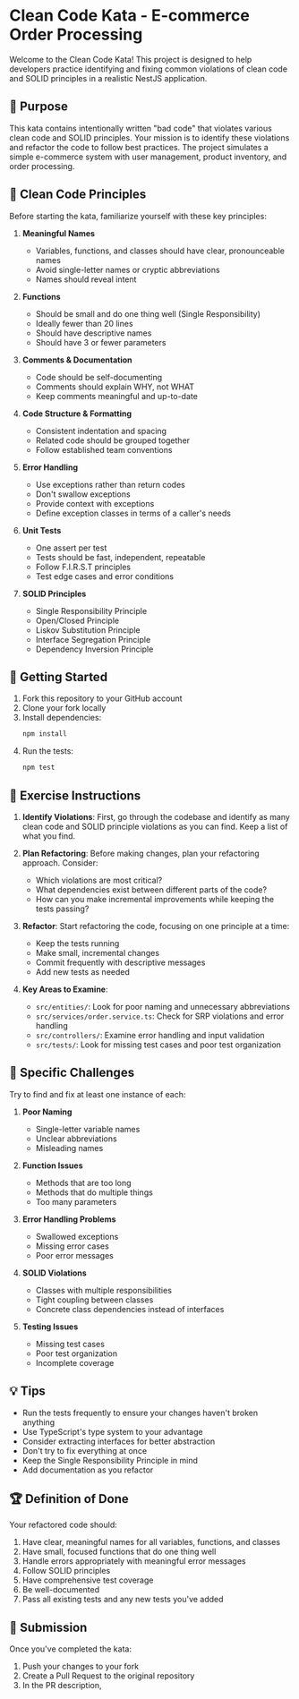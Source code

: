 # Clean Code Kata - E-commerce Order Processing

Welcome to the Clean Code Kata! This project is designed to help developers practice identifying and fixing common violations of clean code and SOLID principles in a realistic NestJS application.

## 🎯 Purpose

This kata contains intentionally written "bad code" that violates various clean code and SOLID principles. Your mission is to identify these violations and refactor the code to follow best practices. The project simulates a simple e-commerce system with user management, product inventory, and order processing.

## 🧪 Clean Code Principles

Before starting the kata, familiarize yourself with these key principles:

1. **Meaningful Names**
    - Variables, functions, and classes should have clear, pronounceable names
    - Avoid single-letter names or cryptic abbreviations
    - Names should reveal intent

2. **Functions**
    - Should be small and do one thing well (Single Responsibility)
    - Ideally fewer than 20 lines
    - Should have descriptive names
    - Should have 3 or fewer parameters

3. **Comments & Documentation**
    - Code should be self-documenting
    - Comments should explain WHY, not WHAT
    - Keep comments meaningful and up-to-date

4. **Code Structure & Formatting**
    - Consistent indentation and spacing
    - Related code should be grouped together
    - Follow established team conventions

5. **Error Handling**
    - Use exceptions rather than return codes
    - Don't swallow exceptions
    - Provide context with exceptions
    - Define exception classes in terms of a caller's needs

6. **Unit Tests**
    - One assert per test
    - Tests should be fast, independent, repeatable
    - Follow F.I.R.S.T principles
    - Test edge cases and error conditions

7. **SOLID Principles**
    - Single Responsibility Principle
    - Open/Closed Principle
    - Liskov Substitution Principle
    - Interface Segregation Principle
    - Dependency Inversion Principle

## 🚀 Getting Started

1. Fork this repository to your GitHub account
2. Clone your fork locally
3. Install dependencies:
   ```bash
   npm install
   ```
4. Run the tests:
   ```bash
   npm test
   ```

## 🎯 Exercise Instructions

1. **Identify Violations**: First, go through the codebase and identify as many clean code and SOLID principle violations as you can find. Keep a list of what you find.

2. **Plan Refactoring**: Before making changes, plan your refactoring approach. Consider:
    - Which violations are most critical?
    - What dependencies exist between different parts of the code?
    - How can you make incremental improvements while keeping the tests passing?

3. **Refactor**: Start refactoring the code, focusing on one principle at a time:
    - Keep the tests running
    - Make small, incremental changes
    - Commit frequently with descriptive messages
    - Add new tests as needed

4. **Key Areas to Examine**:
    - `src/entities/`: Look for poor naming and unnecessary abbreviations
    - `src/services/order.service.ts`: Check for SRP violations and error handling
    - `src/controllers/`: Examine error handling and input validation
    - `src/tests/`: Look for missing test cases and poor test organization

## 🎯 Specific Challenges

Try to find and fix at least one instance of each:

1. **Poor Naming**
    - Single-letter variable names
    - Unclear abbreviations
    - Misleading names

2. **Function Issues**
    - Methods that are too long
    - Methods that do multiple things
    - Too many parameters

3. **Error Handling Problems**
    - Swallowed exceptions
    - Missing error cases
    - Poor error messages

4. **SOLID Violations**
    - Classes with multiple responsibilities
    - Tight coupling between classes
    - Concrete class dependencies instead of interfaces

5. **Testing Issues**
    - Missing test cases
    - Poor test organization
    - Incomplete coverage

## 💡 Tips

- Run the tests frequently to ensure your changes haven't broken anything
- Use TypeScript's type system to your advantage
- Consider extracting interfaces for better abstraction
- Don't try to fix everything at once
- Keep the Single Responsibility Principle in mind
- Add documentation as you refactor

## 🏆 Definition of Done

Your refactored code should:

1. Have clear, meaningful names for all variables, functions, and classes
2. Have small, focused functions that do one thing well
3. Handle errors appropriately with meaningful error messages
4. Follow SOLID principles
5. Have comprehensive test coverage
6. Be well-documented
7. Pass all existing tests and any new tests you've added

## 📝 Submission

Once you've completed the kata:

1. Push your changes to your fork
2. Create a Pull Request to the original repository
3. In the PR description,
